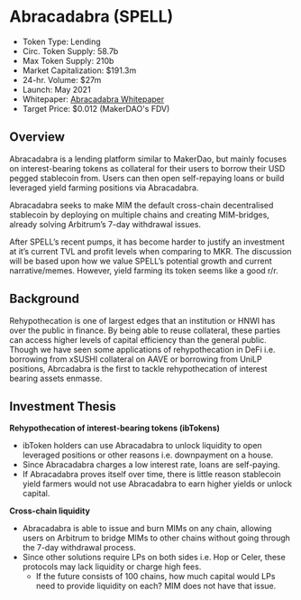 # Abracadabra (SPELL)

* Token Type: Lending
* Circ. Token Supply: 58.7b
* Max Token Supply: 210b
* Market Capitalization: $191.3m
* 24-hr. Volume: $27m
* Launch: May 2021
* Whitepaper: [Abracadabra Whitepaper](https://medium.com/abracadabra-money/abracadabra-spell-and-magic-internet-money-a563637ce92e)
* Target Price: $0.012 (MakerDAO's FDV)

## Overview

Abracadabra is a lending platform similar to MakerDao, but mainly focuses on interest-bearing tokens as collateral for their users to borrow their USD pegged stablecoin from. Users can then open self-repaying loans or build leveraged yield farming positions via Abracadabra. 

Abracadabra seeks to make MIM the default cross-chain decentralised stablecoin by deploying on multiple chains and creating MIM-bridges, already solving Arbitrum’s 7-day withdrawal issues. 

After SPELL’s recent pumps, it has become harder to justify an investment at it’s current TVL and profit levels when comparing to MKR. The discussion will be based upon how we value SPELL’s potential growth and current narrative/memes. However, yield farming its token seems like a good r/r.

## Background

Rehypothecation is one of largest edges that an institution or HNWI has over the public in finance. By being able to reuse collateral, these parties can access higher levels of capital efficiency than the general public. Though we have seen some applications of rehypothecation in DeFi i.e. borrowing from xSUSHI collateral on AAVE or borrowing from UniLP positions, Abrcadabra is the first to tackle rehypothecation of interest bearing assets enmasse. 

## Investment Thesis

**Rehypothecation of interest-bearing tokens (ibTokens)**
* ibToken holders can use Abracadabra to unlock liquidity to open leveraged positions or other reasons i.e. downpayment on a house. 
* Since Abracadabra charges a low interest rate, loans are self-paying. 
* If Abracadabra proves itself over time, there is little reason stablecoin yield farmers would not use Abracadabra to earn higher yields or unlock capital. 

**Cross-chain liquidity**
* Abracadabra is able to issue and burn MIMs on any chain, allowing users on Arbitrum to bridge MIMs to other chains without going through the 7-day withdrawal process. 
* Since other solutions require LPs on both sides i.e. Hop or Celer, these protocols may lack liquidity or charge high fees.
  * If the future consists of 100 chains, how much capital would LPs need to provide liquidity on each? MIM does not have that issue.
